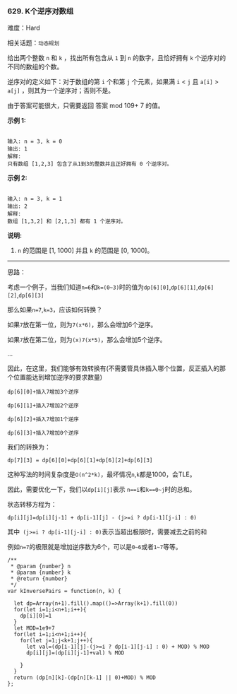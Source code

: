 ### 629. K个逆序对数组

难度：Hard

相关话题：`动态规划`

给出两个整数 `n` 和 `k` ，找出所有包含从 `1` 到 `n` 的数字，且恰好拥有 `k` 个逆序对的不同的数组的个数。



逆序对的定义如下：对于数组的第 `i` 个和第 `j` 个元素，如果满 `i` < `j` 且 `a[i]` > `a[j]` ，则其为一个逆序对；否则不是。



由于答案可能很大，只需要返回 答案 mod 109+ 7 的值。



**示例 1:** 



```

输入: n = 3, k = 0
输出: 1
解释: 
只有数组 [1,2,3] 包含了从1到3的整数并且正好拥有 0 个逆序对。
```


**示例 2:** 



```

输入: n = 3, k = 1
输出: 2
解释: 
数组 [1,3,2] 和 [2,1,3] 都有 1 个逆序对。
```


**说明:** 




1.  `n` 的范围是 [1, 1000] 并且  `k`  的范围是 [0, 1000]。






-----

思路：

考虑一个例子，当我们知道`n=6`和`k=(0~3)`时的值为`dp[6][0]`,`dp[6][1]`,`dp[6][2]`,`dp[6][3]`

那么如果`n=7`,`k=3`，应该如何转换？

如果`7`放在第一位，则为`7(x*6)`，那么会增加6个逆序。

如果`7`放在第二位，则为`(x)7(x*5)`，那么会增加5个逆序。

...

因此，在这里，我们能够有效转换有(不需要管具体插入哪个位置，反正插入的那个位置能达到增加逆序的要求数量)

`dp[6][0]+插入7增加3个逆序`

`dp[6][1]+插入7增加2个逆序`

`dp[6][2]+插入7增加1个逆序`

`dp[6][3]+插入7增加0个逆序`

我们的转换为：

`dp[7][3] = dp[6][0]+dp[6][1]+dp[6][2]+dp[6][3]`

这种写法的时间复杂度是`O(n^2*k)`，最坏情况`n`,`k`都是1000，会TLE。

因此，需要优化一下，我们以`dp[i][j]`表示 `n==i`和`k==0~j`时的总和。

状态转移方程为：

`dp[i][j]=dp[i][j-1] + dp[i-1][j] - (j>=i ? dp[i-1][j-i] : 0)`

其中` (j>=i ? dp[i-1][j-i] : 0)`表示当超出极限时，需要减去之前的和

例如`n=7`的极限就是增加逆序数为6个，可以是`0~6`或者`1~7`等等。

```
/**
 * @param {number} n
 * @param {number} k
 * @return {number}
 */
var kInversePairs = function(n, k) {

  let dp=Array(n+1).fill().map(()=>Array(k+1).fill(0))
  for(let i=1;i<n+1;i++){
    dp[i][0]=1
  }
  let MOD=1e9+7
  for(let i=1;i<n+1;i++){
    for(let j=1;j<k+1;j++){
      let val=(dp[i-1][j]-(j>=i ? dp[i-1][j-i] : 0) + MOD) % MOD
      dp[i][j]=(dp[i][j-1]+val) % MOD
      
    }
  }
  return (dp[n][k]-(dp[n][k-1] || 0)+MOD) % MOD
};
```


